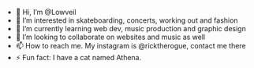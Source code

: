 - 👋 Hi, I’m @Lowveil
- 👀 I’m interested in skateboarding, concerts, working out and fashion
- 🌱 I’m currently learning web dev, music production and graphic design
- 💞️ I’m looking to collaborate on websites and music as well
- 📫 How to reach me. My instagram is @ricktherogue, contact me there
- ⚡ Fun fact: I have a cat named Athena.

<!---
Lowveil/Lowveil is a ✨ special ✨ repository because its `README.md` (this file) appears on your GitHub profile.
You can click the Preview link to take a look at your changes.
--->
